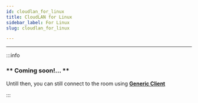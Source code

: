 ```yaml
---
id: cloudlan_for_linux
title: CloudLAN for Linux
sidebar_label: For Linux
slug: cloudlan_for_linux

---
```



---

:::info   
### ** Coming soon!... **


Untill then, you can still connect to the room using [**Generic Client**](../../getting_started/generic_client.md) 


:::
